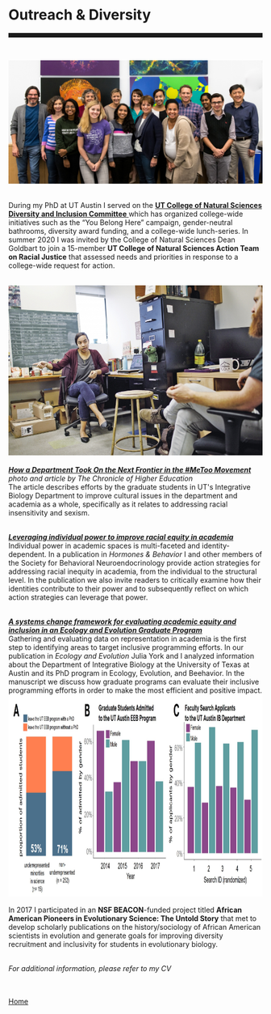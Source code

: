 <body>
		
<div class="container">
<div class="blurb">
<h1>Outreach & Diversity</h1>
<hr style="height:9px;color:#84949B"><br>
	

<img src="/images/CNSdiversity.jpg"> <br><br>


During my PhD at UT Austin I served on the <a href="https://cns.utexas.edu/diversity/d-i-committee"> <b> UT College of Natural Sciences Diversity and Inclusion Committee</b> </a> which has organized college-wide initiatives such as the “You Belong Here” campaign, gender-neutral bathrooms, diversity award funding, and a college-wide lunch-series. In summer 2020 I was invited by the College of Natural Sciences Dean Goldbart to join a 15-member <b> UT College of Natural Sciences Action Team on Racial Justice</b> that assessed needs and priorities in response to a college-wide request for action.<br><br>

<img src="/images/chronicle1.jpg"> <br><br>
<a href="https://www.chronicle.com/article/How-a-Department-Took-On-the/245050"><i><b> How a Department Took On the Next Frontier in the #MeToo Movement</b></i></a> <br><i>photo and article by The Chronicle of Higher Education</i><br>
The article describes efforts by the graduate students in UT's Integrative Biology Department to improve cultural issues in the department and academia as a whole, specifically as it relates to addressing racial insensitivity and sexism. <br><br>


<a href="https://www.sciencedirect.com/science/article/pii/S0018506X23000569"> <b> <i>Leveraging individual power to improve racial equity in academia</b></a></i><br>
Individual power in academic spaces is multi-faceted and identity-dependent. In a publication in <i> Hormones & Behavior </i> I and other members of the Society for Behavioral Neuroendocrinology provide action strategies for addressing racial inequity in academia, from the individual to the structural level. In the publication we also invite readers to critically examine how their identities contribute to their power and to subsequently reflect on which action strategies can leverage that power. <br><br>


<a href="https://onlinelibrary.wiley.com/doi/full/10.1002/ece3.6817"> <b> <i>A systems change framework for evaluating academic equity and inclusion in an Ecology and Evolution Graduate Program</b></a></i><br>
Gathering and evaluating data on representation in academia is the first step to identifying areas to target inclusive programming efforts. In our publication in <i> Ecology and Evolution </i> Julia York and I analyzed information about the Department of Integrative Biology at the University of Texas at Austin and its PhD program in Ecology, Evolution, and Beehavior. In the manuscript we discuss how graduate programs can evaluate their inclusive programming efforts in order to make the most efficient and positive impact. <br>
<img src="/images/diversity1.jpg" height="400"> <br>

In 2017 I participated in an <b>NSF BEACON</b>-funded project titled <b>African American Pioneers in Evolutionary Science: The Untold Story</b> that met to develop scholarly publications on the history/sociology of African American scientists in evolution and generate goals for improving diversity recruitment and inclusivity for students in evolutionary biology.<br><br>


 <i>For additional information, please refer to my CV</i>

<br><br><a href="../">Home</a>
